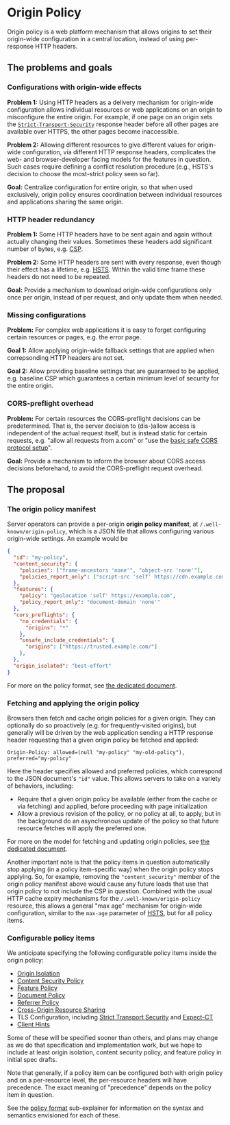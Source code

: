 # Origin Policy

Origin policy is a web platform mechanism that allows origins to set their origin-wide configuration in a central location, instead of using per-response HTTP headers.

## The problems and goals

### Configurations with origin-wide effects

**Problem 1:** Using HTTP headers as a delivery mechanism for origin-wide configuration allows individual resources or web applications on an origin to misconfigure the entire origin. For example, if one page on an origin sets the [`Strict-Transport-Security`](https://tools.ietf.org/html/rfc6797) response header before all other pages are available over HTTPS, the other pages become inaccessible.

**Problem 2:** Allowing different resources to give different values for origin-wide configuration, via different HTTP response headers, complicates the web- and browser-developer facing models for the features in question. Such cases require defining a conflict resolution procedure (e.g., HSTS's decision to choose the most-strict policy seen so far).

**Goal:** Centralize configuration for entire origin, so that when used exclusively, origin policy ensures coordination between individual resources and applications sharing the same origin.

### HTTP header redundancy

**Problem 1:** Some HTTP headers have to be sent again and again without actually changing their values. Sometimes these headers add significant number of bytes, e.g. [CSP](https://w3c.github.io/webappsec-csp/).

**Problem 2:** Some HTTP headers are sent with every response, even though their effect has a lifetime, e.g. [HSTS](https://tools.ietf.org/html/rfc6797). Within the valid time frame these headers do not need to be repeated.

**Goal:** Provide a mechanism to download origin-wide configurations only once per origin, instead of per request, and only update them when needed.

### Missing configurations

**Problem:** For complex web applications it is easy to forget configuring certain resources or pages, e.g. the error page.

**Goal 1:** Allow applying origin-wide fallback settings that are applied when correpsonding HTTP headers are not set.

**Goal 2:** Allow providing baseline settings that are guaranteed to be applied, e.g. baseline CSP which guarantees a certain minimum level of security for the entire origin.

### CORS-preflight overhead

**Problem:** For certain resources the CORS-preflight decisions can be predetermined. That is, the server decision to (dis-)allow access is independent of the actual request itself, but is instead static for certain requests, e.g. "allow all requests from a.com" or "use the [basic safe CORS protocol setup](https://fetch.spec.whatwg.org/#basic-safe-cors-protocol-setup)".

**Goal:** Provide a mechanism to inform the browser about CORS access decisions beforehand, to avoid the CORS-preflight request overhead.


## The proposal

### The origin policy manifest

Server operators can provide a per-origin **origin policy manifest**, at `/.well-known/origin-policy`, which is a JSON file that allows configuring various origin-wide settings. An example would be

```json
{
  "id": "my-policy",
  "content_security": {
    "policies": ["frame-ancestors 'none'", "object-src 'none'"],
    "policies_report_only": ["script-src 'self' https://cdn.example.com/js/"]
  },
  "features": {
    "policy": "geolocation 'self' https://example.com",
    "policy_report_only": "document-domain 'none'"
  },
  "cors_preflights": {
    "no_credentials": {
      "origins": "*"
    },
    "unsafe_include_credentials": {
      "origins": ["https://trusted.example.com/"]
    },
  },
  "origin_isolated": "best-effort"
}
```

For more on the policy format, see [the dedicated document](./policy-format.md).

### Fetching and applying the origin policy

Browsers then fetch and cache origin policies for a given origin. They can optionally do so proactively (e.g. for frequently-visited origins), but generally will be driven by the web application sending a HTTP response header requesting that a given origin policy be fetched and applied:

```
Origin-Policy: allowed=(null "my-policy" "my-old-policy"), preferred="my-policy"
```

Here the header specifies allowed and preferred policies, which correspond to the JSON document's `"id"` value. This allows servers to take on a variety of behaviors, including:

* Require that a given origin policy be available (either from the cache or via fetching) and applied, before proceeding with page initialization
* Allow a previous revision of the policy, or no policy at all, to apply, but in the background do an asynchronous update of the policy so that future resource fetches will apply the preferred one.

For more on the model for fetching and updating origin policies, see [the dedicated document](./version-negotiation.md).

Another important note is that the policy items in question automatically stop applying (in a policy item-specific way) when the origin policy stops applying. So, for example, removing the `"content_security"` member of the origin policy manifest above would cause any future loads that use that origin policy to not include the CSP in question. Combined with the usual HTTP cache expiry mechanisms for the `/.well-known/origin-policy` resource, this allows a general "max age" mechanism for origin-wide configuration, similar to the `max-age` parameter of [HSTS](https://tools.ietf.org/html/rfc6797), but for all policy items.

### Configurable policy items

We anticipate specifying the following configurable policy items inside the origin policy:

* [Origin Isolation](https://github.com/domenic/origin-isolation)
* [Content Security Policy](https://w3c.github.io/webappsec-csp/)
* [Feature Policy](https://w3c.github.io/webappsec-feature-policy/)
* [Document Policy](https://github.com/w3c/webappsec-feature-policy/blob/master/document-policy-explainer.md)
* [Referrer Policy](https://w3c.github.io/webappsec-referrer-policy/)
* [Cross-Origin Resource Sharing](https://fetch.spec.whatwg.org/#http-cors-protocol)
* TLS Configuration, including [Strict Transport Security](https://tools.ietf.org/html/rfc6797) and [Expect-CT](https://httpwg.org/http-extensions/expect-ct.html)
* [Client Hints](https://httpwg.org/http-extensions/client-hints.html)

Some of these will be specified sooner than others, and plans may change as we do that specification and implementation work, but we hope to include at least origin isolation, content security policy, and feature policy in initial spec drafts.

Note that generally, if a policy item can be configured both with origin policy and on a per-resource level, the per-resource headers will have precedence. The exact meaning of "precedence" depends on the policy item in question.

See the [policy format](./policy-format.md) sub-explainer for information on the syntax and semantics envisioned for each of these.
